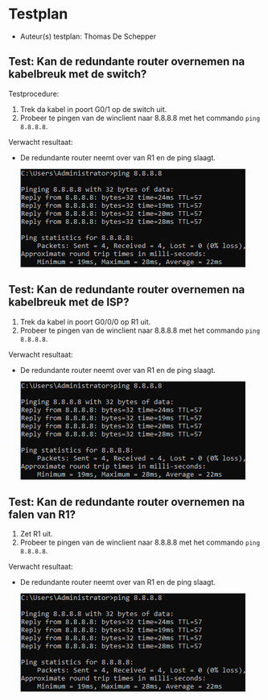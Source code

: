 # Testplan

- Auteur(s) testplan: Thomas De Schepper

## Test: Kan de redundante router overnemen na kabelbreuk met de switch?

Testprocedure:

1. Trek da kabel in poort G0/1 op de switch uit.
2. Probeer te pingen van de winclient naar 8.8.8.8 met het commando `ping 8.8.8.8`.

Verwacht resultaat:

- De redundante router neemt over van R1 en de ping slaagt.

  ![nslookup domein](./images/ping_8.8.8.8.png) 

## Test: Kan de redundante router overnemen na kabelbreuk met de ISP?

1. Trek da kabel in poort G0/0/0 op R1 uit.
2. Probeer te pingen van de winclient naar 8.8.8.8 met het commando `ping 8.8.8.8`.

Verwacht resultaat:

- De redundante router neemt over van R1 en de ping slaagt.

  ![nslookup domein](./images/ping_8.8.8.8.png) 

## Test: Kan de redundante router overnemen na falen van R1?

1. Zet R1 uit.
2. Probeer te pingen van de winclient naar 8.8.8.8 met het commando `ping 8.8.8.8`.

Verwacht resultaat:

- De redundante router neemt over van R1 en de ping slaagt.

  ![nslookup domein](./images/ping_8.8.8.8.png) 